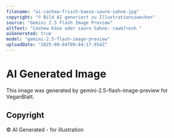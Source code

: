 ```yaml
---
filename: "ai-cashew-frisch-kaese-saure-sahne.jpg"
copyright: "© Bild AI generiert zu Illustrationszwecken"
source: "Gemini 2.5 Flash Image Preview"
altText: "Cashew Käse oder saure Sahne: raw&fresh "
aiGenerated: true
model: "gemini-2.5-flash-image-preview"
uploadDate: "2025-09-04T09:44:17.954Z"
---
```


# AI Generated Image

This image was generated by gemini-2.5-flash-image-preview for VeganBlatt.

## Copyright
© AI Generated - for illustration
